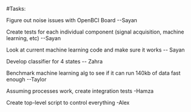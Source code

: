 #Tasks:

Figure out noise issues with OpenBCI Board --Sayan

Create tests for each individual component (signal acquisition, machine learning, etc) --Sayan

Look at current machine learning code and make sure it works -- Sayan

Develop classifier for 4 states -- Zahra

Benchmark machine learning alg to see if it can run 140kb of data fast enough --Taylor

Assuming processes work, create integration tests -Hamza

Create top-level script to control everything -Alex
